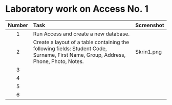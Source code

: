 # Laboratory work on Access No. 1

| Number | Task | Screenshot |
|:------:|:----------|----------|
| 1 | Run Access and create a new database. |  |
| 2 | Create a layout of a table containing the following fields: Student Code, Surname, First Name, Group, Address, Phone, Photo, Notes. | Skrin1.png |
| 3 |  |  |
| 4 |  |  |
| 5 |  |  |
| 6 |  |  |
